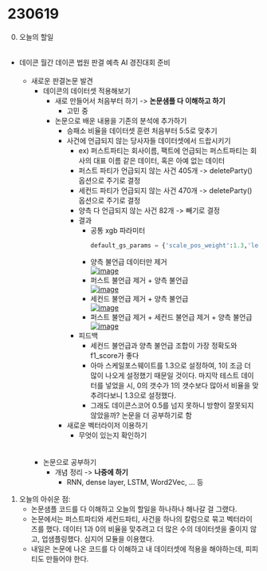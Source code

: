 # 230619
0. 오늘의 할일<br><br>
- 데이콘 월간 데이콘 법원 판결 예측 AI 경진대회 준비<br><br>
    - 새로운 판결논문 발견
       - 데이콘의 데이터셋 적용해보기
            - 새로 만들어서 처음부터 하기 -> **논문샘플 다 이해하고 하기**
                - 고민 중
            - 논문으로 배운 내용을 기존의 분석에 추가하기
                - 승패소 비율을 데이터셋 훈련 처음부터 5:5로 맞추기
                - 사건에 언급되지 않는 당사자들 데이터셋에서 드랍시키기
                    - ex) 퍼스트파티는 회사이름, 팩트에 언급되는 퍼스트파티는 회사의 대표 이름 같은 데이터, 혹은 아예 없는 데이터
                    - 퍼스트 파티가 언급되지 않는 사건 405개 -> deleteParty() 옵션으로 주기로 결정
                    - 세컨드 파티가 언급되지 않는 사건 470개 -> deleteParty() 옵션으로 주기로 결정
                    - 양측 다 언급되지 않는 사건 82개 -> 빼기로 결정
                    - 결과
                        - 공통 xgb 파라미터 
                            ```python
                            default_gs_params = {'scale_pos_weight':1.3,'learning_rate': 0.6, 'max_depth': 9, 'subsample': 0.9}
                            ```
                        - 양측 불언급 데이터만 제거   
                            <a href="https://imgbb.com/"><img src="https://i.ibb.co/4YSvYK6/image.png" alt="image" border="0"></a>
                        - 퍼스트 불언급 제거 + 양측 불언급   
                            <a href="https://imgbb.com/"><img src="https://i.ibb.co/nmTdDNC/image.png" alt="image" border="0"></a>
                        - 세컨드 불언급 제거 + 양측 불언급   
                            <a href="https://imgbb.com/"><img src="https://i.ibb.co/y8cT9XZ/image.png" alt="image" border="0"></a>
                        - 퍼스트 불언급 제거 + 세컨드 불언급 제거 + 양측 불언급   
                            <a href="https://imgbb.com/"><img src="https://i.ibb.co/f0TzyC9/image.png" alt="image" border="0"></a>
                    - 피드백
                        - 세컨드 불언급과 양측 불언급 조합이 가장 정확도와 f1_score가 좋다
                        - 아마 스케일포스웨이트를 1.3으로 설정하여, 1이 조금 더 많이 나오게 설정했기 때문일 것이다. 마지막 테스트 데이터를 넣었을 시, 0의 갯수가 1의 갯수보다 많아서 비율을 맞추려다보니 1.3으로 설정했다.
                        - 그래도 데이콘스코어 0.5를 넘지 못하니 방향이 잘못되지 않았을까? 논문을 더 공부하기로 함
                - 새로운 벡터라이저 이용하기
                    - 무엇이 있는지 확인하기   
                    <br><br>
        - 논문으로 공부하기
            - 개념 정리 -> **나중에 하기**
                - RNN, dense layer, LSTM, Word2Vec, ... 등
1. 오늘의 아쉬운 점:
    - 논문샘플 코드를 다 이해하고 오늘의 할일을 하나하나 해나갈 걸 그랬다.
    - 논문에서는 퍼스트파티와 세컨드파티, 사건을 하나의 칼럼으로 묶고 벡터라이즈를 했다. 데이터 1과 0의 비율을 맞추려고 더 많은 수의 데이터셋을 줄이지 않고, 업샘플링했다. 심지어 모듈을 이용했다.
    - 내일은 논문에 나온 코드를 다 이해하고 내 데이터셋에 적용을 해야하는데, 피피티도 만들어야 한다.
